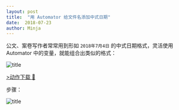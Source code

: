 ```yaml
---
layout: post
title:  "用 Automator 给文件名添加中式日期"
date:  2018-07-23
author: Minja
---
```


公文、案卷写作者常常用到形如 `2018年7月4日` 的中式日期格式，灵活使用 Automator 中的变量，就能组合出类似的格式：

![title](2018-07-22-%E6%B7%BB%E5%8A%A0%E4%B8%AD%E5%BC%8F%E6%97%A5%E6%9C%9F.gif)

[\>动作下载 🔗](https://github.com/BlackwinMin/sspai-sample-script/blob/master/Automator/%E6%B7%BB%E5%8A%A0%E4%B8%AD%E5%BC%8F%E6%97%A5%E6%9C%9F.app.zip)

步骤：

![title](2018-07-22-%E6%B7%BB%E5%8A%A0%E4%B8%AD%E5%BC%8F%E6%97%A5%E6%9C%9F.png)
